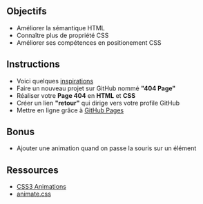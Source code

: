 ## Objectifs

- Améliorer la sémantique HTML
- Connaître plus de propriété CSS
- Améliorer ses compétences en positionement CSS

## Instructions 

- Voici quelques [inspirations](https://www.google.be/search?q=landing+page&espv=2&source=lnms&tbm=isch&sa=X&sqi=2&ved=0ahUKEwjmvai3v6zTAhVBCSwKHfOIAGMQ_AUIBigB&biw=1250&bih=703#tbm=isch&q=404+page)
- Faire un nouveau projet sur GitHub nommé **"404 Page"**
- Réaliser votre **Page 404** en **HTML** et **CSS**
- Créer un lien **"retour"** qui dirige vers votre profile GitHub 
- Mettre en ligne grâce à [GitHub Pages](https://help.github.com/articles/configuring-a-publishing-source-for-github-pages/)

## Bonus

- Ajouter une animation quand on passe la souris sur un élément

## Ressources 

- [CSS3 Animations](https://www.w3schools.com/css/css3_animations.asp)
- [animate.css](https://daneden.github.io/animate.css/)
